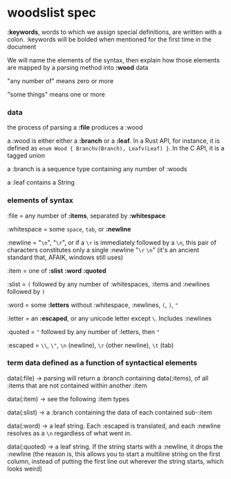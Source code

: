 # woodslist spec

**:keywords**, words to which we assign special definitions, are written with a colon. :keywords will be bolded when mentioned for the first time in the document

We will name the elements of the syntax, then explain how those elements are mapped by a parsing method into **:wood** data

"any number of" means zero or more

"some things" means one or more



### data

the process of parsing a **:file** produces a :wood

a :wood is either either a **:branch** or a **:leaf**. In a Rust API, for instance, it is defined as `enum Wood { Branchv(Branch), Leafv(Leaf) }`. In the C API, it is a tagged union

a :branch is a sequence type containing any number of :woods

a :leaf contains a String



### elements of syntax

:file = any number of **:items**, separated by **:whitespace**

:whitespace = some `space`, `tab`, or **:newline**

:newline = "`\n`", "`\r`", or if a `\r` is immediately followed by a `\n`, this pair of characters constitutes only a single :newline "`\r` `\n`" (it's an ancient standard that, AFAIK, windows still uses)

:item = one of **:slist** **:word** **:quoted**



:slist = `(` followed by any number of :whitespaces, :items and :newlines followed by `)`

:word = some **:letters** without :whitespace, :newlines, `(`, `)`, `"`

:letter = an **:escaped**, or any unicode letter except `\`. Includes :newlines

:quoted = `"` followed by any number of :letters, then `"`

:escaped = `\\`, `\"`, `\n` (newline), `\r` (other newline), `\t` (tab)



### term data defined as a function of syntactical elements

data(:file) → parsing will return a :branch containing data(:items), of all :items that are not contained within another :item

data(:item) → see the following :item types

data(:slist) → a :branch containing the data of each contained sub-:item

data(:word) → a leaf string. Each :escaped is translated, and each :newline resolves as a `\n` regardless of what went in.

data(:quoted) → a leaf string. If the string starts with a :newline, it drops the :newline (the reason is, this allows you to start a multiline string on the first column, instead of putting the first line out wherever the string starts, which looks weird)
